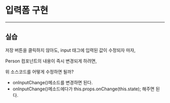 # 입력폼 구현

------



## 실습 

저장 버튼을 클릭하지 않아도, input 태그에 입력된 값이 수정되자 마자,  

Person 컴포넌트의 내용이 즉시 변경되게 하려면, 

위 소스코드를 어떻게 수정하면 될까? 

* onInputChange()메소드를 변경하면 된다.
* onInputChange()메소드에다가   this.props.onChange(this.state); 해주면 된다. 